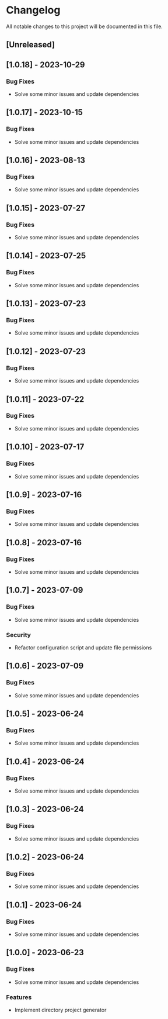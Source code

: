 # Changelog

All notable changes to this project will be documented in this file.

## [Unreleased]
## [1.0.18] - 2023-10-29

### Bug Fixes

- Solve some minor issues and update dependencies

## [1.0.17] - 2023-10-15

### Bug Fixes

- Solve some minor issues and update dependencies

## [1.0.16] - 2023-08-13

### Bug Fixes

- Solve some minor issues and update dependencies

## [1.0.15] - 2023-07-27

### Bug Fixes

- Solve some minor issues and update dependencies

## [1.0.14] - 2023-07-25

### Bug Fixes

- Solve some minor issues and update dependencies

## [1.0.13] - 2023-07-23

### Bug Fixes

- Solve some minor issues and update dependencies

## [1.0.12] - 2023-07-23

### Bug Fixes

- Solve some minor issues and update dependencies

## [1.0.11] - 2023-07-22

### Bug Fixes

- Solve some minor issues and update dependencies

## [1.0.10] - 2023-07-17

### Bug Fixes

- Solve some minor issues and update dependencies

## [1.0.9] - 2023-07-16

### Bug Fixes

- Solve some minor issues and update dependencies

## [1.0.8] - 2023-07-16

### Bug Fixes

- Solve some minor issues and update dependencies

## [1.0.7] - 2023-07-09

### Bug Fixes

- Solve some minor issues and update dependencies

### Security

- Refactor configuration script and update file permissions

## [1.0.6] - 2023-07-09

### Bug Fixes

- Solve some minor issues and update dependencies

## [1.0.5] - 2023-06-24

### Bug Fixes

- Solve some minor issues and update dependencies

## [1.0.4] - 2023-06-24

### Bug Fixes

- Solve some minor issues and update dependencies

## [1.0.3] - 2023-06-24

### Bug Fixes

- Solve some minor issues and update dependencies

## [1.0.2] - 2023-06-24

### Bug Fixes

- Solve some minor issues and update dependencies

## [1.0.1] - 2023-06-24

### Bug Fixes

- Solve some minor issues and update dependencies

## [1.0.0] - 2023-06-23

### Bug Fixes

- Solve some minor issues and update dependencies

### Features

- Implement directory project generator

<!-- generated by git-cliff -->
